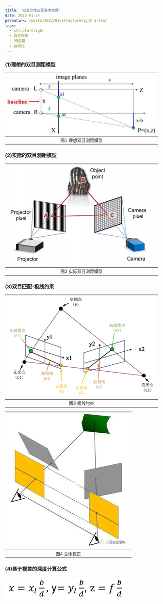 ```yaml
---
title: '双目立体匹配基本原理'
date: 2023-01-24
permalink: /posts/2023/01/structurelight-1-zkm/
tags:
  - structurelight
  - 双目视觉
  - 3D重建
  - 结构光
---
```


### (1)理想的双目测距模型

![png](/images/structurelight/structurelight-ideal.png)|
:--------:|
 图1 理想双目测距模型|

### (2)实际的双目测距模型
![png](/images/structurelight/structurelight-real.png)|
:--------:|
 图2 实际双目测距模型|


### (3)双目匹配-极线约束
![png](/images/structurelight/极线约束.png)|
:--------:|
图3 极线约束|


![png](/images/structurelight/立体校正.png)|
:--------:|
 图4 立体校正|

### (4)基于视差的深度计算公式
![png](/images/structurelight/视差深度公式.png)  